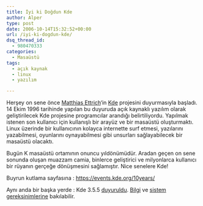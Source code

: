 ```yaml
---
title: İyi ki Doğdun Kde
author: Alper
type: post
date: 2006-10-14T15:32:52+00:00
url: /iyi-ki-dogdun-kde/
dsq_thread_id:
  - 980470333
categories:
  - Masaüstü
tags:
  - açık kaynak
  - linux
  - yazılım

---
```

Herşey on sene önce <a target="_blank" href="https://www.kde.org/announcements/announcement.php">Matthias Ettrich</a>&#8216;in <a target="_blank" href="https://www.kde.org">Kde</a> projesini duyurmasıyla başladı. 14 Ekim 1996 tarihinde yapılan bu duyuruda açık kaynaklı yazılım olarak geliştirilecek Kde projesine programcılar arandığı belirtiliyordu. Yapılmak istenen son kullanıcı için kullanışlı bir arayüz ve bir masaüstü oluşturmaktı. Linux üzerinde bir kullanıcının kolayca internette surf etmesi, yazılarını yazabilmesi, oyunlarını oynayabilmesi gibi unsurları sağlayabilecek bir masaüstü olacaktı.

<div style="text-align: center">
</div>

Bugün K masaüstü ortamının onuncu yıldönümüdür. Aradan geçen on sene sonunda oluşan muazzam camia, binlerce geliştirici ve milyonlarca kullanıcı bir rüyanın gerçeğe dönüşmesini sağlamıştır. Nice senelere Kde!

Buyrun kutlama sayfasına : https://events.kde.org/10years/

Aynı anda bir başka yerde : Kde 3.5.5 <a target="_blank" href="https://www.kde.org/announcements/announce-3.5.5.php">duyuruldu</a>. <a target="_blank" href="https://www.kde.org/info/3.5.5.php">Bilgi</a> ve <a target="_blank" href="https://www.kde.org/info/requirements/3.5.php">sistem gereksinimlerine</a> bakılabilir.